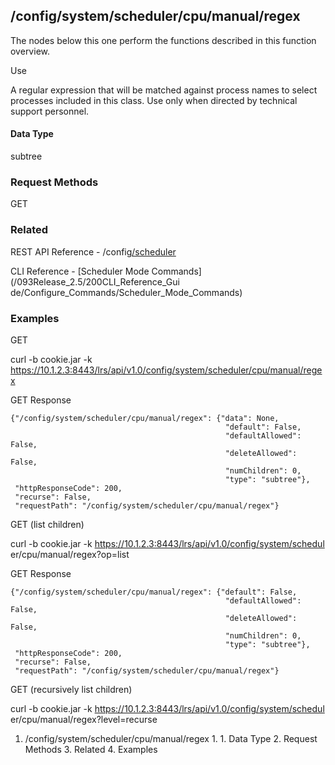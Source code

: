 ## /config/system/scheduler/cpu/manual/regex

The nodes below this one perform the functions described in this function
overview.

Use

A regular expression that will be matched against process names to select
processes included in this class. Use only when directed by technical support
personnel.

#### Data Type

subtree

### Request Methods

GET

### Related

REST API Reference -
/config[/scheduler](/REST_API_Reference_Guide/config/system/scheduler)

CLI Reference - [Scheduler Mode Commands](/093Release_2.5/200CLI_Reference_Gui
de/Configure_Commands/Scheduler_Mode_Commands)

### Examples

GET

curl -b cookie.jar -k
https://10.1.2.3:8443/lrs/api/v1.0/config/system/scheduler/cpu/manual/regex

GET Response

    
    {"/config/system/scheduler/cpu/manual/regex": {"data": None,
                                                    "default": False,
                                                    "defaultAllowed": False,
                                                    "deleteAllowed": False,
                                                    "numChildren": 0,
                                                    "type": "subtree"},
     "httpResponseCode": 200,
     "recurse": False,
     "requestPath": "/config/system/scheduler/cpu/manual/regex"}
    

GET (list children)

curl -b cookie.jar -k https://10.1.2.3:8443/lrs/api/v1.0/config/system/schedul
er/cpu/manual/regex?op=list

GET Response

    
    {"/config/system/scheduler/cpu/manual/regex": {"default": False,
                                                    "defaultAllowed": False,
                                                    "deleteAllowed": False,
                                                    "numChildren": 0,
                                                    "type": "subtree"},
     "httpResponseCode": 200,
     "recurse": False,
     "requestPath": "/config/system/scheduler/cpu/manual/regex"}
    

GET (recursively list children)

curl -b cookie.jar -k https://10.1.2.3:8443/lrs/api/v1.0/config/system/schedul
er/cpu/manual/regex?level=recurse

  1. /config/system/scheduler/cpu/manual/regex
    1.       1. Data Type
    2. Request Methods
    3. Related
    4. Examples

